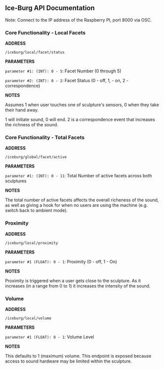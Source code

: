 ## Ice-Burg API Documentation

Note: Connect to the IP address of the Raspberry PI, port 8000 via OSC.

### Core Functionality - Local Facets

**ADDRESS**

`/iceburg/local/facet/status`

**PARAMETERS**

`parameter #1: (INT): 0 - 5`: Facet Number (0 through 5)

`parameter #2: (INT): 0 - 2`: Facet Status (0 - off, 1, - on, 2 - correspondence)

**NOTES**

Assumes 1 when user touches one of sculpture's sensors, 0 when they take their hand away.

1 will initiate sound, 0 will end. 2 is a correspondence event that increases the richness of the sound.

### Core Functionality - Total Facets

**ADDRESS**

`/iceburg/global/facet/active`

**PARAMETERS**

`parameter #1: (INT): 0 - 11`: Total Number of active facets across both sculptures

**NOTES**

The total number of active facets affects the overall richeness of the sound, as well as giving a hook for when no users are using the machine (e.g. switch back to ambient mode).


### Proximity
**ADDRESS**

`/iceburg/local/proximity`

**PARAMETERS**

`parameter #1 (FLOAT): 0 - 1`: Proximity (0 - off, 1 - On)

**NOTES**

Proximity is triggered when a user gets close to the sculpture. As it increases (in a range from 0 to 1) it increases the intensity of the sound.

### Volume
**ADDRESS**

`/iceburg/local/volume`

**PARAMETERS**

`parameter #1 (FLOAT): 0 - 1`: Volume Level

**NOTES**

This defaults to 1 (maximum) volume. This endpoint is exposed because access to sound hardware may be limited within the sculpture.
